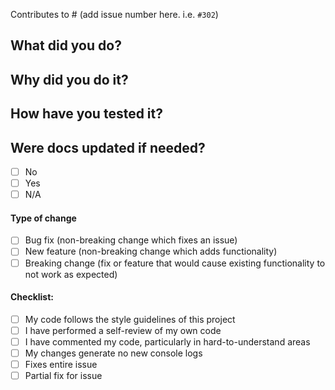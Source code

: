 Contributes to # (add issue number here. i.e. `#302`)


## What did you do?

## Why did you do it?

## How have you tested it?

## Were docs updated if needed?

- [ ] No
- [ ] Yes
- [ ] N/A

#### Type of change

- [ ] Bug fix (non-breaking change which fixes an issue)
- [ ] New feature (non-breaking change which adds functionality)
- [ ] Breaking change (fix or feature that would cause existing functionality to not work as expected)

#### Checklist:

- [ ] My code follows the style guidelines of this project
- [ ] I have performed a self-review of my own code
- [ ] I have commented my code, particularly in hard-to-understand areas
- [ ] My changes generate no new console logs
- [ ] Fixes entire issue
- [ ] Partial fix for issue
